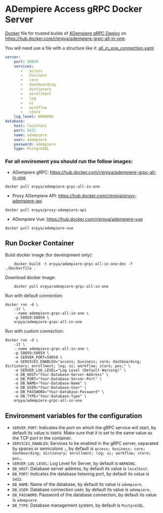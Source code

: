 ADempiere Access gRPC Docker Server
=====================

[Docker](https://www.docker.io/) file for trusted builds of [ADempiere gRPC Deploy](http://erpya.com/) on https://hub.docker.com/r/erpya/adempiere-grpc-all-in-one.

You will need use a file with a structure like it: [all_in_one_connection.yaml](all_in_one_connection.yaml)

```yaml
server:
    port: 50059
    services:
       -   access
       -   business
       -   core
       -   dashboarding
       -   dictionary
       -   enrollment
       -   log
       -   ui
       -   workflow
       -   store
    log_level: WARNING
database:
    host: localhost
    port: 5432
    name: adempiere
    user: adempiere
    password: adempiere
    type: PostgreSQL
```

### For all enviroment you should run the follow images:
- ADempiere gRPC: https://hub.docker.com/r/erpya/adempiere-grpc-all-in-one
```shell
docker pull erpya/adempiere-grpc-all-in-one
```
- Proxy ADempiere API: https://hub.docker.com/r/erpya/proxy-adempiere-api
```shell
docker pull erpya/proxy-adempiere-api
```
- ADempiere Vue: https://hub.docker.com/r/erpya/adempiere-vue
```shell
docker pull erpya/adempiere-vue
```

## Run Docker Container

Build docker image (for development only):
```shell
    docker build -t erpya/adempiere-grpc-all-in-one:dev -f ./Dockerfile .
```

Download docker image:
```shell
    docker pull erpya/adempiere-grpc-all-in-one
```

Run with default connection:
```shell
docker run -d \
    -it \
    --name adempiere-grpc-all-in-one \
    -p 50059:50059 \
    erpya/adempiere-grpc-all-in-one
```

Run with custom connection:
```shell
docker run -d \
    -it \
    --name adempiere-grpc-all-in-one \
    -p 50059:50059 \
    -e SERVER_PORT=50059 \
    -e SERVICES_ENABLED="access; business; core; dashboarding; dictionary; enrollment; log; ui; workflow; store; pos;" \
    -e SERVER_LOG_LEVEL="Log Level (Default Warning)" \
    -e DB_HOST="Your-Database-Server-Address" \
    -e DB_PORT="Your-Database-Server-Port" \
    -e DB_NAME="Your-Database-Name" \
    -e DB_USER="Your-Database-User" \
    -e DB_PASSWORD="Your-Database-Password" \
    -e DB_TYPE="Your-Database-Type" \
    erpya/adempiere-grpc-all-in-one
```

## Environment variables for the configuration

 * `SERVER_PORT`: Indicates the port on which the gRPC service will start, by default its value is `50059`. Make sure that it is set to the same value as the TCP port in the container.
 * `SERVICES_ENABLED`: Services to be enabled in the gRPC server, separated by spaces or semicolons `;`, by default is `access; business; core; dashboarding; dictionary; enrollment; log; ui; workflow; store; pos;`.
 * `SERVER_LOG_LEVEL`: Log Level for Server, by default is `WARNING`.
 * `DB_HOST`: Database server address, by default its value is `localhost`.
 * `DB_PORT`: Indicates the database listening port, by default its value is `5432`.
 * `DB_NAME`: Name of the database, by default its value is `adempiere`.
 * `DB_USER`: Database connection user, by default its value is `adempiere`.
 * `DB_PASSWORD`: Password of the database connection, by default its value is `adempiere`.
 * `DB_TYPE`: Database management system, by default is `PostgreSQL`.
